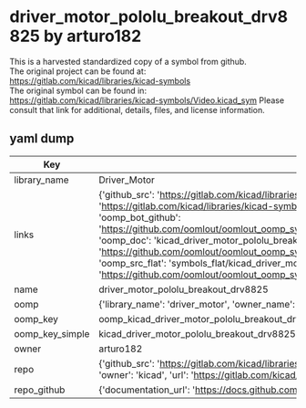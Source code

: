 # driver_motor_pololu_breakout_drv8825 by arturo182  
This is a harvested standardized copy of a symbol from github.  
The original project can be found at:  
https://gitlab.com/kicad/libraries/kicad-symbols  
The original symbol can be found in:
https://gitlab.com/kicad/libraries/kicad-symbols/Video.kicad_sym
Please consult that link for additional, details, files, and license information.  
## yaml dump  
| Key | Value |  
| --- | --- |  
| library_name | Driver_Motor |  
| links | {'github_src': 'https://gitlab.com/kicad/libraries/kicad-symbols/Video.kicad_sym', 'github_src_repo': 'https://gitlab.com/kicad/libraries/kicad-symbols', 'oomp_bot': 'kicad_driver_motor_pololu_breakout_drv8825/working', 'oomp_bot_github': 'https://github.com/oomlout/oomlout_oomp_symbol_bot/tree/main/kicad_driver_motor_pololu_breakout_drv8825/working', 'oomp_doc': 'kicad_driver_motor_pololu_breakout_drv8825/working', 'oomp_doc_github': 'https://github.com/oomlout/oomlout_oomp_symbol_doc/tree/main/kicad_driver_motor_pololu_breakout_drv8825/working', 'oomp_src_flat': 'symbols_flat/kicad_driver_motor_pololu_breakout_drv8825/working', 'oomp_src_flat_github': 'https://github.com/oomlout/oomlout_oomp_symbol_src/tree/main/kicad_driver_motor_pololu_breakout_drv8825/working'} |  
| name | driver_motor_pololu_breakout_drv8825 |  
| oomp | {'library_name': 'driver_motor', 'owner_name': 'kicad', 'symbol_name': 'driver_motor_pololu_breakout_drv8825'} |  
| oomp_key | oomp_kicad_driver_motor_pololu_breakout_drv8825 |  
| oomp_key_simple | kicad_driver_motor_pololu_breakout_drv8825 |  
| owner | arturo182 |  
| repo | {'github_src': 'https://gitlab.com/kicad/libraries/kicad-symbols/Video.kicad_sym', 'name': 'libraries/kicad-symbols', 'owner': 'kicad', 'url': 'https://gitlab.com/kicad/libraries/kicad-symbols'} |  
| repo_github | {'documentation_url': 'https://docs.github.com/rest/repos/repos#get-a-repository', 'message': 'Not Found'} |  


